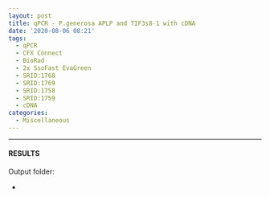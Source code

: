 ```yaml
---
layout: post
title: qPCR - P.generosa APLP and TIF3s8-1 with cDNA
date: '2020-08-06 08:21'
tags:
  - qPCR
  - CFX Connect
  - BioRad
  - 2x SsoFast EvaGreen
  - SRID:1768
  - SRID:1769
  - SRID:1758
  - SRID:1759
  - cDNA
categories:
  - Miscellaneous
---
```




---

#### RESULTS

Output folder:

- []()
